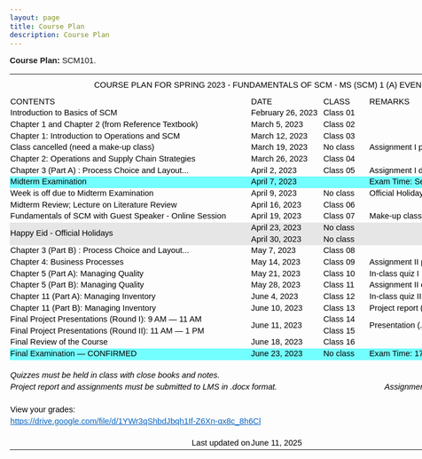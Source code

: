 ```yaml
---
layout: page
title: Course Plan
description: Course Plan
---
```


<b>Course Plan:</b> SCM101.

<html xmlns:o="urn:schemas-microsoft-com:office:office" xmlns:x="urn:schemas-microsoft-com:office:excel" xmlns="http://www.w3.org/TR/REC-html40"><head>
<meta http-equiv="Content-Type" content="text/html; charset=UTF-8">
<meta name="ProgId" content="Excel.Sheet">
<meta name="Generator" content="Microsoft Excel 15">
<link rel="File-List" href="file:///Users/hu/Desktop/FSCM-Course-Plan-Spring-2023.fld/filelist.xml">
<style id="FSCM-Course-Plan-Spring-2023_5507_Styles">
<!--table
	{mso-displayed-decimal-separator:"\.";
	mso-displayed-thousand-separator:"\,";}
@page
	{margin:.75in .7in .75in .7in;
	mso-header-margin:.3in;
	mso-footer-margin:.3in;
	mso-page-orientation:landscape;}
tr
	{mso-height-source:auto;}
col
	{mso-width-source:auto;}
br
	{mso-data-placement:same-cell;}
.style16
	{color:#0563C1;
	font-size:12.0pt;
	font-weight:400;
	font-style:normal;
	text-decoration:underline;
	text-underline-style:single;
	font-family:Calibri, sans-serif;
	mso-font-charset:0;
	mso-style-name:Hyperlink;
	mso-style-id:8;}
a:link
	{color:#0563C1;
	font-size:12.0pt;
	font-weight:400;
	font-style:normal;
	text-decoration:underline;
	text-underline-style:single;
	font-family:Calibri, sans-serif;
	mso-font-charset:0;}
a:visited
	{color:#954F72;
	font-size:12.0pt;
	font-weight:400;
	font-style:normal;
	text-decoration:underline;
	text-underline-style:single;
	font-family:Calibri, sans-serif;
	mso-font-charset:0;}
.style0
	{mso-number-format:General;
	text-align:general;
	vertical-align:bottom;
	white-space:nowrap;
	mso-rotate:0;
	mso-background-source:auto;
	mso-pattern:auto;
	color:black;
	font-size:12.0pt;
	font-weight:400;
	font-style:normal;
	text-decoration:none;
	font-family:Calibri, sans-serif;
	mso-font-charset:0;
	border:none;
	mso-protection:locked visible;
	mso-style-name:Normal;
	mso-style-id:0;}
td
	{mso-style-parent:style0;
	padding-top:1px;
	padding-right:1px;
	padding-left:1px;
	mso-ignore:padding;
	color:black;
	font-size:12.0pt;
	font-weight:400;
	font-style:normal;
	text-decoration:none;
	font-family:Calibri, sans-serif;
	mso-font-charset:0;
	mso-number-format:General;
	text-align:general;
	vertical-align:bottom;
	border:none;
	mso-background-source:auto;
	mso-pattern:auto;
	mso-protection:locked visible;
	white-space:nowrap;
	mso-rotate:0;}
.xl65
	{mso-style-parent:style0;
	font-size:11.0pt;
	font-family:Arial, sans-serif;
	mso-font-charset:0;
	text-align:center;
	vertical-align:middle;}
.xl66
	{mso-style-parent:style0;
	font-size:11.0pt;
	font-family:Arial, sans-serif;
	mso-font-charset:0;
	text-align:left;
	vertical-align:middle;}
.xl67
	{mso-style-parent:style0;
	font-size:11.0pt;
	font-family:Arial, sans-serif;
	mso-font-charset:0;
	mso-number-format:"\[ENG\]\[$-409\]mmmm\\ d\\\,\\ yyyy\;\@";
	text-align:left;
	vertical-align:middle;}
.xl68
	{mso-style-parent:style0;
	font-size:11.0pt;
	font-family:Arial, sans-serif;
	mso-font-charset:0;
	text-align:left;
	vertical-align:middle;
	white-space:normal;}
.xl69
	{mso-style-parent:style0;
	font-size:11.0pt;
	font-family:Arial, sans-serif;
	mso-font-charset:0;
	vertical-align:middle;}
.xl70
	{mso-style-parent:style0;
	font-size:11.0pt;
	font-family:Arial, sans-serif;
	mso-font-charset:0;
	vertical-align:middle;
	white-space:normal;}
.xl71
	{mso-style-parent:style0;
	font-size:11.0pt;
	font-family:Arial, sans-serif;
	mso-font-charset:0;
	text-align:left;
	vertical-align:middle;
	background:#73FEFF;
	mso-pattern:black none;}
.xl72
	{mso-style-parent:style0;
	font-size:11.0pt;
	font-family:Arial, sans-serif;
	mso-font-charset:0;
	mso-number-format:"\[ENG\]\[$-409\]mmmm\\ d\\\,\\ yyyy\;\@";
	text-align:left;
	vertical-align:middle;
	background:#73FEFF;
	mso-pattern:black none;}
.xl73
	{mso-style-parent:style0;
	font-size:11.0pt;
	font-family:Arial, sans-serif;
	mso-font-charset:0;
	mso-number-format:"Medium Date";
	vertical-align:middle;
	background:#73FEFF;
	mso-pattern:black none;}
.xl74
	{mso-style-parent:style0;
	font-size:11.0pt;
	font-family:Arial, sans-serif;
	mso-font-charset:0;}
.xl75
	{mso-style-parent:style0;
	font-size:11.0pt;
	font-family:Arial, sans-serif;
	mso-font-charset:0;
	text-align:left;}
.xl76
	{mso-style-parent:style0;
	font-size:11.0pt;
	font-family:Arial, sans-serif;
	mso-font-charset:0;
	mso-number-format:"Medium Date";
	text-align:left;}
.xl77
	{mso-style-parent:style0;
	font-size:11.0pt;
	font-style:italic;
	font-family:Arial, sans-serif;
	mso-font-charset:0;
	vertical-align:middle;}
.xl78
	{mso-style-parent:style0;
	font-size:11.0pt;
	font-style:italic;
	font-family:Arial, sans-serif;
	mso-font-charset:0;
	mso-number-format:0%;}
.xl79
	{mso-style-parent:style0;
	font-size:11.0pt;
	font-style:italic;
	font-family:Arial, sans-serif;
	mso-font-charset:0;
	text-align:right;}
.xl80
	{mso-style-parent:style16;
	font-size:11.0pt;
	font-family:Arial, sans-serif;
	mso-font-charset:0;}
.xl81
	{mso-style-parent:style0;
	font-size:11.0pt;
	font-family:Arial, sans-serif;
	mso-font-charset:0;
	text-align:right;}
.xl82
	{mso-style-parent:style0;
	font-size:11.0pt;
	font-family:Arial, sans-serif;
	mso-font-charset:0;
	mso-number-format:"\[ENG\]\[$-409\]mmmm\\ d\\\,\\ yyyy\;\@";
	text-align:left;}
.xl83
	{mso-style-parent:style0;
	font-size:11.0pt;
	font-family:Arial, sans-serif;
	mso-font-charset:0;
	text-align:left;
	vertical-align:middle;
	background:#E7E6E6;
	mso-pattern:black none;
	white-space:normal;}
.xl84
	{mso-style-parent:style0;
	font-size:11.0pt;
	font-family:Arial, sans-serif;
	mso-font-charset:0;
	mso-number-format:"\[ENG\]\[$-409\]mmmm\\ d\\\,\\ yyyy\;\@";
	text-align:left;
	vertical-align:middle;
	background:#E7E6E6;
	mso-pattern:black none;}
.xl85
	{mso-style-parent:style0;
	font-size:11.0pt;
	font-family:Arial, sans-serif;
	mso-font-charset:0;
	text-align:left;
	vertical-align:middle;
	background:#E7E6E6;
	mso-pattern:black none;}
.xl86
	{mso-style-parent:style0;
	font-size:11.0pt;
	font-family:Arial, sans-serif;
	mso-font-charset:0;
	vertical-align:middle;
	background:#73FEFF;
	mso-pattern:black none;}
.xl87
	{mso-style-parent:style16;
	color:#0563C1;
	font-size:11.0pt;
	text-decoration:underline;
	text-underline-style:single;
	font-family:Arial, sans-serif;
	mso-font-charset:0;}
-->
</style>
</head>

<body link="#0563C1" vlink="#954F72" class="xl74">
<!--[if !excel]>&nbsp;&nbsp;<![endif]-->
<!--The following information was generated by Microsoft Excel's Publish as Web
Page wizard.-->
<!--If the same item is republished from Excel, all information between the DIV
tags will be replaced.-->
<!----------------------------->
<!--START OF OUTPUT FROM EXCEL PUBLISH AS WEB PAGE WIZARD -->
<!----------------------------->

<div id="FSCM-Course-Plan-Spring-2023_5507" align="center" x:publishsource="Excel">

<table border="0" cellpadding="0" cellspacing="0" width="922" style="border-collapse:
 collapse;table-layout:fixed;width:691pt">
 <colgroup><col class="xl74" width="435" style="mso-width-source:userset;mso-width-alt:13909;
 width:326pt">
 <col class="xl74" width="131" style="mso-width-source:userset;mso-width-alt:4181;
 width:98pt">
 <col class="xl74" width="84" style="mso-width-source:userset;mso-width-alt:2688;
 width:63pt">
 <col class="xl74" width="272" style="mso-width-source:userset;mso-width-alt:8704;
 width:204pt">
 </colgroup><tbody><tr height="40" style="mso-height-source:userset;height:30.0pt">
  <td colspan="4" height="40" class="xl65" width="922" style="height:30.0pt;width:691pt">COURSE
  PLAN FOR SPRING 2023 - FUNDAMENTALS OF SCM - MS (SCM) 1 (A) EVENING</td>
 </tr>
 <tr height="19" style="height:14.0pt">
  <td height="19" class="xl66" style="height:14.0pt">CONTENTS</td>
  <td class="xl66">DATE</td>
  <td class="xl66">CLASS</td>
  <td class="xl66">REMARKS</td>
 </tr>
 <tr height="19" style="height:14.0pt">
  <td height="19" class="xl66" style="height:14.0pt">Introduction to Basics of SCM</td>
  <td class="xl67">February 26, 2023</td>
  <td class="xl66">Class 01</td>
  <td class="xl66"></td>
 </tr>
 <tr height="19" style="height:14.0pt">
  <td height="19" class="xl66" style="height:14.0pt">Chapter 1 and Chapter 2 (from
  Reference Textbook)</td>
  <td class="xl67">March 5, 2023</td>
  <td class="xl66">Class 02</td>
  <td class="xl66"></td>
 </tr>
 <tr height="19" style="height:14.0pt">
  <td height="19" class="xl66" style="height:14.0pt">Chapter 1: Introduction to
  Operations and SCM</td>
  <td class="xl67">March 12, 2023</td>
  <td class="xl66">Class 03</td>
  <td class="xl66"></td>
 </tr>
 <tr height="19" style="height:14.0pt">
  <td height="19" class="xl66" style="height:14.0pt">Class cancelled (need a
  make-up class)</td>
  <td class="xl67">March 19, 2023</td>
  <td class="xl66">No class</td>
  <td class="xl66">Assignment I posted on LMS</td>
 </tr>
 <tr height="19" style="height:14.0pt">
  <td height="19" class="xl66" style="height:14.0pt">Chapter 2: Operations and
  Supply Chain Strategies</td>
  <td class="xl67">March 26, 2023</td>
  <td class="xl66">Class 04</td>
  <td class="xl66"></td>
 </tr>
 <tr height="20" style="height:15.0pt">
  <td height="20" class="xl68" width="435" style="height:15.0pt;width:326pt">Chapter
  3 (Part A) : Process Choice and Layout...</td>
  <td class="xl67">April 2, 2023</td>
  <td class="xl66">Class 05</td>
  <td class="xl66">Assignment I due</td>
 </tr>
 <tr height="19" style="height:14.0pt">
  <td height="19" class="xl71" style="height:14.0pt">Midterm Examination</td>
  <td class="xl72">April 7, 2023</td>
  <td class="xl71">&nbsp;</td>
  <td class="xl86">Exam Time: Session III</td>
 </tr>
 <tr height="19" style="height:14.0pt">
  <td height="19" class="xl66" style="height:14.0pt">Week is off due to Midterm
  Examination</td>
  <td class="xl67">April 9, 2023</td>
  <td class="xl66">No class</td>
  <td class="xl69">Official Holiday</td>
 </tr>
 <tr height="20" style="height:15.0pt">
  <td height="20" class="xl68" width="435" style="height:15.0pt;width:326pt">Midterm
  Review; Lecture on Literature Review</td>
  <td class="xl67">April 16, 2023</td>
  <td class="xl66">Class 06</td>
  <td class="xl69"></td>
 </tr>
 <tr height="20" style="height:15.0pt">
  <td height="20" class="xl68" width="435" style="height:15.0pt;width:326pt">Fundamentals
  of SCM with Guest Speaker - Online Session</td>
  <td class="xl67">April 19, 2023</td>
  <td class="xl66">Class 07</td>
  <td class="xl69">Make-up class for March 19, 2023</td>
 </tr>
 <tr height="20" style="mso-height-source:userset;height:15.0pt">
  <td rowspan="2" height="39" class="xl83" width="435" style="height:29.0pt;width:326pt">Happy
  Eid - Official Holidays</td>
  <td class="xl84">April 23, 2023</td>
  <td class="xl85">No class</td>
  <td class="xl85">&nbsp;</td>
 </tr>
 <tr height="19" style="height:14.0pt">
  <td height="19" class="xl84" style="height:14.0pt">April 30, 2023</td>
  <td class="xl85">No class</td>
  <td class="xl85">&nbsp;</td>
 </tr>
 <tr height="19" style="height:14.0pt">
  <td height="19" class="xl66" style="height:14.0pt">Chapter 3 (Part B) : Process
  Choice and Layout...</td>
  <td class="xl67">May 7, 2023</td>
  <td class="xl66">Class 08</td>
  <td class="xl69"></td>
 </tr>
 <tr height="19" style="height:14.0pt">
  <td height="19" class="xl66" style="height:14.0pt">Chapter 4: Business Processes</td>
  <td class="xl67">May 14, 2023</td>
  <td class="xl66">Class 09</td>
  <td class="xl69">Assignment II posted on LMS</td>
 </tr>
 <tr height="19" style="height:14.0pt">
  <td height="19" class="xl66" style="height:14.0pt">Chapter 5 (Part A): Managing
  Quality</td>
  <td class="xl67">May 21, 2023</td>
  <td class="xl66">Class 10</td>
  <td class="xl66">In-class quiz I</td>
 </tr>
 <tr height="19" style="height:14.0pt">
  <td height="19" class="xl66" style="height:14.0pt">Chapter 5 (Part B): Managing
  Quality</td>
  <td class="xl67">May 28, 2023</td>
  <td class="xl66">Class 11</td>
  <td class="xl69">Assignment II due by May 28, 2023</td>
 </tr>
 <tr height="20" style="height:15.0pt">
  <td height="20" class="xl68" width="435" style="height:15.0pt;width:326pt">Chapter
  11 (Part A): Managing Inventory</td>
  <td class="xl67">June 4, 2023</td>
  <td class="xl66">Class 12</td>
  <td class="xl66">In-class quiz II</td>
 </tr>
 <tr height="20" style="height:15.0pt">
  <td height="20" class="xl68" width="435" style="height:15.0pt;width:326pt">Chapter
  11 (Part B): Managing Inventory</td>
  <td class="xl67">June 10, 2023</td>
  <td class="xl66">Class 13</td>
  <td class="xl70" width="272" style="width:204pt">Project report (.docx) due by
  June 09</td>
 </tr>
 <tr height="20" style="mso-height-source:userset;height:15.0pt">
  <td height="20" class="xl66" style="height:15.0pt">Final Project Presentations
  (Round I): 9 AM ― 11 AM</td>
  <td rowspan="2" class="xl67">June 11, 2023</td>
  <td class="xl66">Class 14</td>
  <td rowspan="2" class="xl68" width="272" style="width:204pt">Presentation (.pptx)
  due by June 11</td>
 </tr>
 <tr height="19" style="height:14.0pt">
  <td height="19" class="xl66" style="height:14.0pt">Final Project Presentations
  (Round II): 11 AM ― 1 PM</td>
  <td class="xl66">Class 15</td>
 </tr>
 <tr height="20" style="height:15.0pt">
  <td height="20" class="xl68" width="435" style="height:15.0pt;width:326pt">Final
  Review of the Course</td>
  <td class="xl67">June 18, 2023</td>
  <td class="xl66">Class 16</td>
  <td class="xl69"></td>
 </tr>
 <tr height="19" style="height:14.0pt">
  <td height="19" class="xl71" style="height:14.0pt">Final Examination ― CONFIRMED</td>
  <td class="xl72">June 23, 2023</td>
  <td class="xl73">No class</td>
  <td class="xl73">Exam Time: 1730 ― 1930 (Session III)</td>
 </tr>
 <tr height="19" style="height:14.0pt">
  <td height="19" class="xl75" style="height:14.0pt"></td>
  <td class="xl76"></td>
  <td class="xl75"></td>
  <td class="xl75"></td>
 </tr>
 <tr height="19" style="height:14.0pt">
  <td height="19" class="xl77" style="height:14.0pt">Quizzes must be held in class
  with close books and notes.</td>
  <td class="xl76"></td>
  <td class="xl78"></td>
  <td class="xl79">Quizzes (2)<span style="mso-spacerun:yes">&nbsp;&nbsp;&nbsp;&nbsp; </span>10%</td>
 </tr>
 <tr height="19" style="height:14.0pt">
  <td height="19" class="xl77" colspan="2" style="height:14.0pt;mso-ignore:colspan">Project
  report and assignments must be submitted to LMS in .docx format.</td>
  <td class="xl78"></td>
  <td class="xl79">Assignments (2)<span style="mso-spacerun:yes">&nbsp; </span>+
  Project (1)<span style="mso-spacerun:yes">&nbsp;&nbsp;&nbsp;&nbsp; </span>20%</td>
 </tr>
 <tr height="19" style="height:14.0pt">
  <td height="19" class="xl75" style="height:14.0pt"></td>
  <td class="xl76"></td>
  <td class="xl78"></td>
  <td class="xl79">Midterm Exam (1)<span style="mso-spacerun:yes">&nbsp;&nbsp;&nbsp;&nbsp; </span>30%</td>
 </tr>
 <tr height="19" style="height:14.0pt">
  <td height="19" class="xl80" style="height:14.0pt">View your grades:</td>
  <td class="xl74"></td>
  <td class="xl78"></td>
  <td class="xl79">Final Exam (1)<span style="mso-spacerun:yes">&nbsp;&nbsp;&nbsp;&nbsp; </span>40%</td>
 </tr>
 <tr height="19" style="height:14.0pt">
  <td height="19" class="xl87" colspan="2" style="height:14.0pt;mso-ignore:colspan"><a href="https://drive.google.com/file/d/1YWr3qShbdJbqh1If-Z6Xn-qx8c_8h6Cl" title="Link for grades"><span style="font-size:11.0pt;font-family:Arial, sans-serif;
  mso-font-charset:0">https://drive.google.com/file/d/1YWr3qShbdJbqh1If-Z6Xn-qx8c_8h6Cl</span></a></td>
  <td class="xl74"></td>
  <td class="xl74"></td>
 </tr>
 <tr height="19" style="height:14.0pt">
  <td height="19" class="xl74" style="height:14.0pt"></td>
  <td class="xl74"></td>
  <td class="xl74"></td>
  <td class="xl74"></td>
 </tr>
 <tr height="19" style="height:14.0pt">
  <td height="19" class="xl81" style="height:14.0pt">Last updated on</td>
  <td class="xl82">June 11, 2025</td>
  <td class="xl74"></td>
  <td class="xl74"></td>
 </tr>
 <!--[if supportMisalignedColumns]-->
 <tr height="0" style="display:none">
  <td width="435" style="width:326pt"></td>
  <td width="131" style="width:98pt"></td>
  <td width="84" style="width:63pt"></td>
  <td width="272" style="width:204pt"></td>
 </tr>
 <!--[endif]-->
</tbody></table>

</div>


<!----------------------------->
<!--END OF OUTPUT FROM EXCEL PUBLISH AS WEB PAGE WIZARD-->
<!----------------------------->



</body></html>
